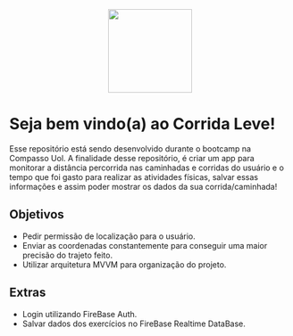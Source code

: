<div align="center" > <img  width=“150” height="150" src="https://user-images.githubusercontent.com/85000007/131680765-8718bd86-f613-4d98-aaf2-59b1caf6c0f3.png"> </div>

# Seja bem vindo(a) ao Corrida Leve!

Esse repositório está sendo desenvolvido durante o bootcamp na Compasso Uol. A finalidade desse repositório, é criar um app para monitorar a distância percorrida nas caminhadas e corridas do usuário e o tempo que foi gasto para realizar as atividades físicas, salvar essas informações e assim poder mostrar os dados da sua corrida/caminhada!

## Objetivos

- Pedir permissão de localização para o usuário.
- Enviar as coordenadas constantemente para conseguir uma maior precisão do trajeto feito.
- Utilizar arquitetura MVVM para organização do projeto.

## Extras
- Login utilizando FireBase Auth.
- Salvar dados dos exercícios no FireBase Realtime DataBase.
